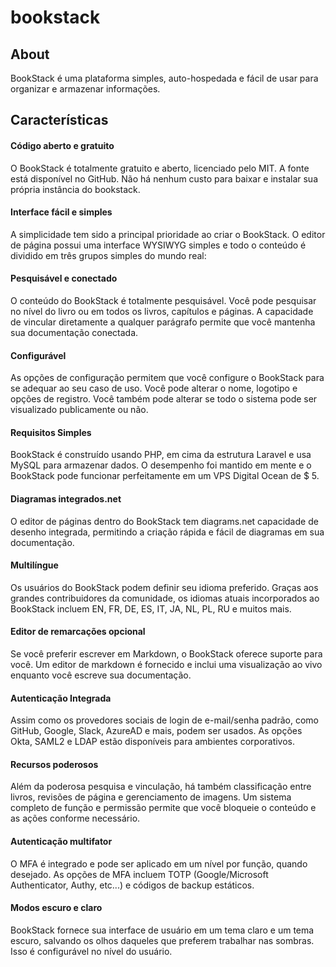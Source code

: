 # bookstack
## About
BookStack é uma plataforma simples, auto-hospedada e fácil de usar para organizar e armazenar informações. 

## Características 
#### Código aberto e gratuito
O BookStack é totalmente gratuito e aberto, licenciado pelo MIT. A fonte está disponível no GitHub. Não há nenhum custo para baixar e instalar sua própria instância do bookstack. 

#### Interface fácil e simples
A simplicidade tem sido a principal prioridade ao criar o BookStack. O editor de página possui uma interface WYSIWYG simples e todo o conteúdo é dividido em três grupos simples do mundo real: 

#### Pesquisável e conectado
O conteúdo do BookStack é totalmente pesquisável. Você pode pesquisar no nível do livro ou em todos os livros, capítulos e páginas. A capacidade de vincular diretamente a qualquer parágrafo permite que você mantenha sua documentação conectada.

#### Configurável
As opções de configuração permitem que você configure o BookStack para se adequar ao seu caso de uso. Você pode alterar o nome, logotipo e opções de registro. Você também pode alterar se todo o sistema pode ser visualizado publicamente ou não. 

#### Requisitos Simples
BookStack é construído usando PHP, em cima da estrutura Laravel e usa MySQL para armazenar dados. O desempenho foi mantido em mente e o BookStack pode funcionar perfeitamente em um VPS Digital Ocean de $ 5.

#### Diagramas integrados.net
O editor de páginas dentro do BookStack tem diagrams.net capacidade de desenho integrada, permitindo a criação rápida e fácil de diagramas em sua documentação.

#### Multilíngue
Os usuários do BookStack podem definir seu idioma preferido. Graças aos grandes contribuidores da comunidade, os idiomas atuais incorporados ao BookStack incluem EN, FR, DE, ES, IT, JA, NL, PL, RU e muitos mais.

#### Editor de remarcações opcional
Se você preferir escrever em Markdown, o BookStack oferece suporte para você. Um editor de markdown é fornecido e inclui uma visualização ao vivo enquanto você escreve sua documentação.

#### Autenticação Integrada
Assim como os provedores sociais de login de e-mail/senha padrão, como GitHub, Google, Slack, AzureAD e mais, podem ser usados. As opções Okta, SAML2 e LDAP estão disponíveis para ambientes corporativos.

#### Recursos poderosos
Além da poderosa pesquisa e vinculação, há também classificação entre livros, revisões de página e gerenciamento de imagens. Um sistema completo de função e permissão permite que você bloqueie o conteúdo e as ações conforme necessário.

#### Autenticação multifator
O MFA é integrado e pode ser aplicado em um nível por função, quando desejado. As opções de MFA incluem TOTP (Google/Microsoft Authenticator, Authy, etc...) e códigos de backup estáticos.

#### Modos escuro e claro
BookStack fornece sua interface de usuário em um tema claro e um tema escuro, salvando os olhos daqueles que preferem trabalhar nas sombras. Isso é configurável no nível do usuário. 
